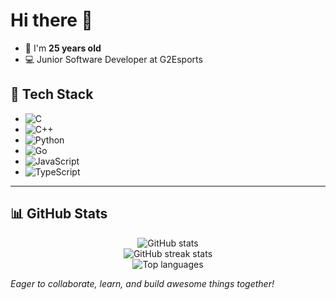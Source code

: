 # Hi there 👋

- 🧑 I'm **25 years old**
- 💻 Junior Software Developer at G2Esports

## 🚀 Tech Stack

- ![C](https://img.shields.io/badge/C-00599C?style=flat&logo=c&logoColor=white)
- ![C++](https://img.shields.io/badge/C++-00599C?style=flat&logo=c%2B%2B&logoColor=white)
- ![Python](https://img.shields.io/badge/Python-3776AB?style=flat&logo=python&logoColor=white)
- ![Go](https://img.shields.io/badge/Go-00ADD8?style=flat&logo=Go&logoColor=white)
- ![JavaScript](https://img.shields.io/badge/JavaScript-F7DF1E?style=flat&logo=javascript&logoColor=black)
- ![TypeScript](https://img.shields.io/badge/TypeScript-3178C6?style=flat&logo=typescript&logoColor=white)

---

## 📊 GitHub Stats

<p align="center">
  <img src="https://github-readme-stats.vercel.app/api?username=RRocha21&show_icons=true&theme=tokyonight" alt="GitHub stats" />
  <br>
  <img src="https://github-readme-streak-stats.herokuapp.com/?user=RRocha21&theme=tokyonight" alt="GitHub streak stats" />
  <br>
  <img src="https://github-readme-stats.vercel.app/api/top-langs/?username=RRocha21&theme=tokyonight&layout=compact" alt="Top languages" />
</p>

_Eager to collaborate, learn, and build awesome things together!_
